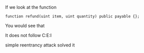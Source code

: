 If we look at the function 
```
function refund(uint item, uint quantity) public payable {};
```

You would see that 

It does not follow C:E:I 

simple reentrancy attack solved it 